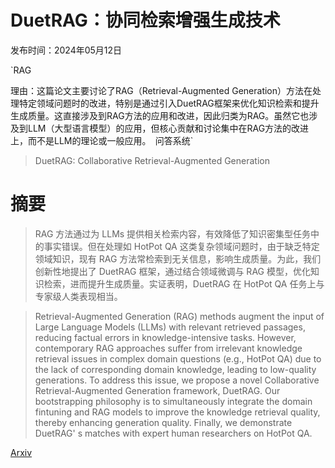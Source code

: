 # DuetRAG：协同检索增强生成技术

发布时间：2024年05月12日

`RAG

理由：这篇论文主要讨论了RAG（Retrieval-Augmented Generation）方法在处理特定领域问题时的改进，特别是通过引入DuetRAG框架来优化知识检索和提升生成质量。这直接涉及到RAG方法的应用和改进，因此归类为RAG。虽然它也涉及到LLM（大型语言模型）的应用，但核心贡献和讨论集中在RAG方法的改进上，而不是LLM的理论或一般应用。` `问答系统`

> DuetRAG: Collaborative Retrieval-Augmented Generation

# 摘要

> RAG 方法通过为 LLMs 提供相关检索内容，有效降低了知识密集型任务中的事实错误。但在处理如 HotPot QA 这类复杂领域问题时，由于缺乏特定领域知识，现有 RAG 方法常检索到无关信息，影响生成质量。为此，我们创新性地提出了 DuetRAG 框架，通过结合领域微调与 RAG 模型，优化知识检索，进而提升生成质量。实证表明，DuetRAG 在 HotPot QA 任务上与专家级人类表现相当。

> Retrieval-Augmented Generation (RAG) methods augment the input of Large Language Models (LLMs) with relevant retrieved passages, reducing factual errors in knowledge-intensive tasks. However, contemporary RAG approaches suffer from irrelevant knowledge retrieval issues in complex domain questions (e.g., HotPot QA) due to the lack of corresponding domain knowledge, leading to low-quality generations. To address this issue, we propose a novel Collaborative Retrieval-Augmented Generation framework, DuetRAG. Our bootstrapping philosophy is to simultaneously integrate the domain fintuning and RAG models to improve the knowledge retrieval quality, thereby enhancing generation quality. Finally, we demonstrate DuetRAG' s matches with expert human researchers on HotPot QA.

[Arxiv](https://arxiv.org/abs/2405.13002)